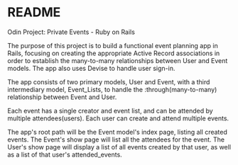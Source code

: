 # README

Odin Project: Private Events - Ruby on Rails

The purpose of this project is to build a functional event planning app in Rails,
focusing on creating the appropriate Active Record associations in order to establish
the many-to-many relationships between User and Event models. The app also uses Devise 
to handle user sign-in.

The app consists of two primary models, User and Event, with a third intermediary model,
Event_Lists, to handle the :through(many-to-many) relationship between Event and User.

Each event has a single creator and event list, and can be attended by multiple attendees(users).
Each user can create and attend multiple events. 

The app's root path will be the Event model's index page, listing all created events. The Event's
show page will list all the attendees for the event. The User's show page will display a list of
all events created by that user, as well as a list of that user's attended_events. 
